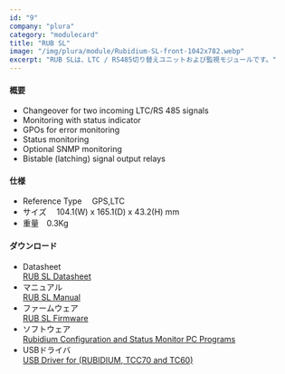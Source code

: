 ```yaml
---
id: "9"
company: "plura"
category: "modulecard"
title: "RUB SL"
image: "/img/plura/module/Rubidium-SL-front-1042x782.webp"
excerpt: "RUB SLは、LTC / RS485切り替えユニットおよび監視モジュールです。"
---
```

#### 概要
* Changeover for two incoming LTC/RS 485 signals
* Monitoring with status indicator
* GPOs for error monitoring
* Status monitoring
* Optional SNMP monitoring
* Bistable (latching) signal output relays

#### 仕様
* Reference Type&emsp; GPS,LTC  
* サイズ &emsp;104.1(W) x 165.1(D) x 43.2(H) mm  
* 重量&emsp;0.3Kg  

#### ダウンロード
* Datasheet  
    [RUB SL Datasheet](https://plurainc.com/files/downloads/timing-solutions/datasheet/deRUBSLleaflet.pdf)  
* マニュアル  
    [RUB SL Manual](https://plurainc.com/files/downloads/timing-solutions/manual/eRUBSLmanual.pdf)  
* ファームウェア  
    [RUB SL Firmware](https://plurainc.com/files/downloads/timing-solutions/firmware/rub_sl.zip)  
* ソフトウェア  
    [Rubidium Configuration and Status Monitor PC Programs](https://plurainc.com/files/downloads/timing-solutions/software/rubs.zip)  
* USBドライバ  
    [USB Driver for (RUBIDIUM, TCC70 and TC60)](https://plurainc.com/files/downloads/timing-solutions/software/usb.zip)



